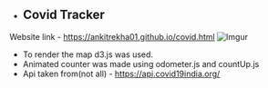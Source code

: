 * ## Covid Tracker 
Website link - https://ankitrekha01.github.io/covid.html
![Imgur](https://i.imgur.com/tYoq0vk.jpg)


* To render the map d3.js was used.
* Animated counter was made using odometer.js and countUp.js
* Api taken from(not all) - https://api.covid19india.org/
